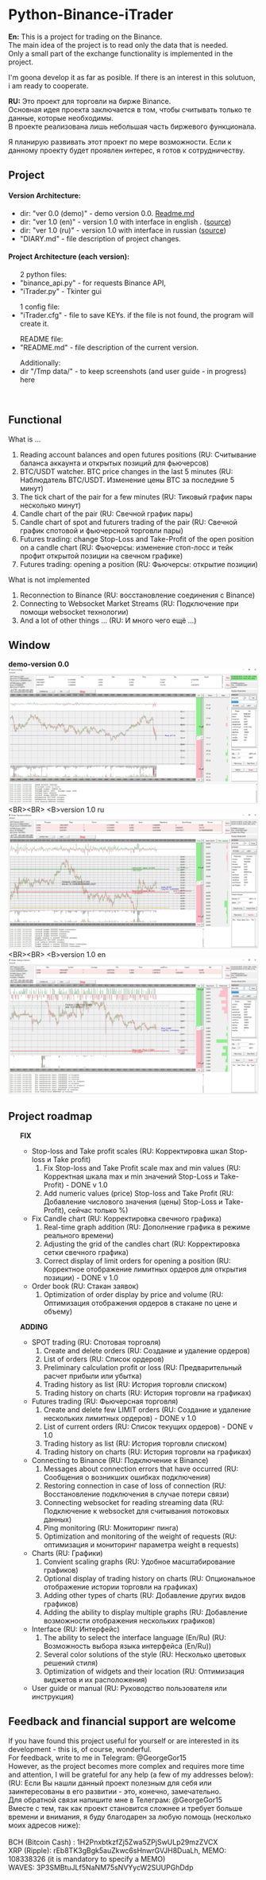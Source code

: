 # Python-Binance-iTrader
<B>En:</B> This is a project for trading on the Binance.<BR>
The main idea of the project is to read only the data that is needed. <BR>
Only a small part of the exchange functionality is implemented in the project. <BR>

I'm goona develop it as far as posible. If there is  an interest in this solutuon, i am ready to cooperate.

<B>RU:</B> Это проект для торговли на бирже Binance.<BR>
Основная идея проекта заключается в том, чтобы считывать только те данные, которые необходимы.<BR>
В проекте реализована лишь небольшая часть биржевого функционала.<BR>

Я планирую развивать этот проект по мере возможности. Если к данному проекту будет проявлен интерес, я готов к сотрудничеству.

  
## Project<BR>
#### Version Architecture:
 - dir: "ver 0.0 (demo)" - demo version 0.0. <A href="https://github.com/GeorgeGor15/Python-Binance-iTrader/blob/main/ver%200.0%20(demo)/README.md">Readme.md</A>   
 - dir: "ver 1.0 (en)" - version 1.0 with interface in english . (<A href="https://github.com/GeorgeGor15/Python-Binance-iTrader/tree/main/ver%201.0%20(en)">source</A>)  
 - dir: "ver 1.0 (ru)" - version 1.0 with interface in russian (<A href="https://github.com/GeorgeGor15/Python-Binance-iTrader/tree/main/ver%201.0%20(ru)">source</A>)
 - "DIARY.md" - file description of project changes.
  
#### Project Architecture (each version):
<UL>2 python files: <BR>
  <LI>"binance_api.py" - for requests Binance API, <BR>
  <LI>"iTrader.py" - Tkinter gui</OL></UL>
<UL>1 config file: <BR>
<LI>"iTrader.cfg" - file to save KEYs. if the file is not found, the program will create it. </UL>
<UL>README file: <BR>
<LI>"README.md" - file description of the current version.</UL>
<UL>Additionally: <BR>
 <LI>dir "/Tmp data/" - to keep screenshots (and user guide - in progress) here</UL><BR>
      

## Functional
What is ...
<OL><LI>Reading account balances and open futures positions (RU: Считывание баланса аккаунта и открытых позиций для фьючерсов)
<LI>BTC/USDT watcher. BTC price changes in the last 5 minutes (RU: Наблюдатель BTC/USDT. Изменение цены BTC за последние 5 минут)
<LI>The tick chart of the pair for a few minutes (RU: Тиковый график пары несколько минут)
<LI>Candle chart of the pair (RU: Свечной график пары)
<LI>Candle chart of spot and futurers trading of the pair (RU: Свечной график спотовой и фьючерсной торговли пары)
<LI>Futures trading: change Stop-Loss and Take-Profit of the open position on a candle chart (RU: Фьючерсы: изменение стоп-лосс и тейк профит открытой позиции на свечном графике)
<LI>Futures trading: opening a position (RU: Фьючерсы: открытие позиции)
</OL>
 What is not implemented
<OL><LI>Reconnection to Binance (RU: восстановление соединения с Binance)
<LI>Connecting to Websocket Market Streams (RU: Подключение при помощи websocket технологии)
<LI>And a lot of other things ... (RU: И много чего ещё ...)
</OL>   
  
## Window
  <B>demo-version 0.0</B>
 ![window](https://github.com/GeorgeGor15/Python-Binance-iTrader/blob/main/Tmp%20data/MW%20(0.0).jpg?raw=true)<BR><BR>
  <B>version 1.0 ru</B>
 ![window](https://github.com/GeorgeGor15/Python-Binance-iTrader/blob/main/ver%201.0%20(ru)/Tmp%20data/MW%20(1.0).jpg?raw=true)<BR><BR>
  <B>version 1.0 en</B>
 ![window](https://github.com/GeorgeGor15/Python-Binance-iTrader/blob/main/ver%201.0%20(en)/Tmp%20data/MW%20(1.0).jpg?raw=true)
  
## Project roadmap
<UL><B>FIX</B>
  <UL><LI>Stop-loss and Take profit scales (RU: Корректировка шкал Stop-loss и Take profit)
 <OL><LI>Fix Stop-loss and Take Profit scale max and min values (RU: Корректная шкала max и min значений Stop-Loss и Take-Profit) - DONE v 1.0
   <LI>Add numeric values (price) Stop-loss and Take Profit (RU: Добавление числового значения (цены) Stop-Loss и Take-Profit), сейчас только %)
 </OL>
<LI>Fix Candle chart (RU: Корректировка свечного графика)
   <OL><LI>Real-time graph addition (RU: Дополнение графика в режиме реального времени)
   <LI>Adjusting the grid of the candles chart (RU: Корректировка сетки свечного графика)
   <LI>Correct display of limit orders for opening a position (RU: Корректное отображение лимитных  ордеров для открытия позиции) - DONE v 1.0
      </OL>
<LI>Order book (RU: Стакан заявок)
   <OL><LI>Optimization of order display by price and volume (RU: Оптимизация отображения ордеров в стакане по цене и объему)
 </UL></UL>
<UL><B>ADDING</B>
<UL><LI>SPOT trading (RU: Спотовая торговля)
 <OL><LI>Create and delete orders (RU: Создание и удаление ордеров)
   <LI>List of orders (RU: Список ордеров)
   <LI>Preliminary calculation profit or loss (RU: Предварительный расчет прибыли или убытка)
   <LI>Trading history as list (RU: История торговли списком)
   <LI>Trading history on charts (RU: История торговли на графиках)
 </OL>  
<LI>Futures trading (RU: Фьючерсная торговля)
 <OL><LI>Create and delete few LIMIT orders (RU: Создание и удаление нескольких лимитных ордеров) - DONE v 1.0
   <LI>List of current orders (RU: Список текущих ордеров) - DONE v 1.0
   <LI>Trading history as list (RU: История торговли списком)
   <LI>Trading history on charts (RU: История торговли на графиках)
 </OL>
<LI>Connecting to Binance (RU: Подключение к Binance)
 <OL><LI>Messages about connection errors that have occurred (RU: Сообщения о возникших ошибках подключения)
   <LI>Restoring connection in case of loss of connection (RU: Восстановление подключения в случае потери связи)
   <LI>Connecting websocket for reading streaming data (RU: Подключение к websocket для считывания потоковых данных)
   <LI>Ping monitoring (RU: Мониторинг пинга)
   <LI>Optimization and monitoring of the weight of requests (RU: оптимизация и мониторинг параметра weight в requests)
 </OL>  
<LI>Charts (RU: Графики)
 <OL><LI>Convient scaling graphs (RU: Удобное масштабирование графиков)
   <LI>Optional display of trading history on charts (RU: Опциональное отображение истории торговли на графиках)
   <LI>Adding other types of charts (RU: Добавление других видов графиков)
   <LI>Adding the ability to display multiple graphs (RU: Добавление возможности отображения нескольких графиков)
 </OL>  
<LI>Interface (RU: Интерфейс)
 <OL><LI>The ability to select the interface language (En/Ru) (RU: Возможность выбора языка интерфейса (En/Ru))
   <LI>Several color solutions of the style (RU: Несколько цветовых решений стиля)
   <LI>Optimization of widgets and their location (RU: Оптимизация виджетов и их расположения)
 </OL>  
 <LI>User guide or manual (RU: Руководство пользователя или инструкция)
  </UL></UL>
  
  
## Feedback and financial support are welcome<BR>
If you have found this project useful for yourself or are interested in its development - this is, of course, wonderful.<BR>
For feedback, write to me in Telegram: @GeorgeGor15<BR>
However, as the project becomes more complex and requires more time and attention, I will be grateful for any help (a few of my addresses below):<BR>
 (RU: Если Вы нашли данный проект полезным для себя или заинтересованы в его развитии - это, конечно, замечательно.<BR>
Для обратной связи напишите мне в Телеграм: @GeorgeGor15<BR>
Вместе с тем, так как проект становится сложнее и требует больше времени и внимания, я буду благодарен за любую помощь (несколько моих адресов ниже):<BR>
<BR>
BCH (Bitcoin Cash)  : 1H2PnxbtkzfZj5Zwa5ZPjSwULp29mzZVCX  <BR>
XRP (Ripple): rEb8TK3gBgk5auZkwc6sHnwrGVJH8DuaLh, MEMO: 108338326 (it is mandatory to specify a MEMO)<BR>
WAVES: 3P3SMBtuJLf5NaNM75sNVYycW2SUUPGhDdp
